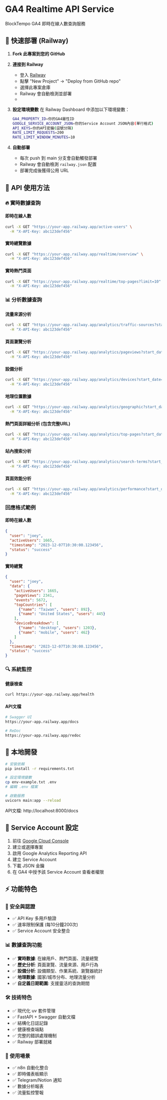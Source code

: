 # GA4 Realtime API Service

BlockTempo GA4 即時在線人數查詢服務

## 🚀 快速部署 (Railway)

1. **Fork 此專案到您的 GitHub**

2. **連接到 Railway**
   - 登入 [Railway](https://railway.app)
   - 點擊 "New Project" → "Deploy from GitHub repo"
   - 選擇此專案倉庫
   - Railway 會自動檢測並部署
   - 

3. **設定環境變數**
   在 Railway Dashboard 中添加以下環境變數：
   ```bash
   GA4_PROPERTY_ID=你的GA4屬性ID
   GOOGLE_SERVICE_ACCOUNT_JSON=你的Service Account JSON內容(單行格式)
   API_KEYS=你的API密鑰(逗號分隔)
   RATE_LIMIT_REQUESTS=200
   RATE_LIMIT_WINDOW_MINUTES=10
   ```

4. **自動部署**
   - 每次 push 到 main 分支會自動觸發部署
   - Railway 會自動檢測 `railway.json` 配置
   - 部署完成後獲得公用 URL

## 📡 API 使用方法

### 🔥 實時數據查詢

#### 即時在線人數
```bash
curl -X GET "https://your-app.railway.app/active-users" \
  -H "X-API-Key: abc123def456"
```

#### 實時總覽數據
```bash
curl -X GET "https://your-app.railway.app/realtime/overview" \
  -H "X-API-Key: abc123def456"
```

#### 實時熱門頁面
```bash
curl -X GET "https://your-app.railway.app/realtime/top-pages?limit=10" \
  -H "X-API-Key: abc123def456"
```

### 📊 分析數據查詢

#### 流量來源分析
```bash
curl -X GET "https://your-app.railway.app/analytics/traffic-sources?start_date=7daysAgo&end_date=today" \
  -H "X-API-Key: abc123def456"
```

#### 頁面瀏覽分析
```bash
curl -X GET "https://your-app.railway.app/analytics/pageviews?start_date=7daysAgo&end_date=today" \
  -H "X-API-Key: abc123def456"
```

#### 設備分析
```bash
curl -X GET "https://your-app.railway.app/analytics/devices?start_date=7daysAgo&end_date=today" \
  -H "X-API-Key: abc123def456"
```

#### 地理位置數據
```bash
curl -X GET "https://your-app.railway.app/analytics/geographic?start_date=7daysAgo&end_date=today" \
  -H "X-API-Key: abc123def456"
```

#### 熱門頁面詳細分析 (包含完整URL)
```bash
curl -X GET "https://your-app.railway.app/analytics/top-pages?start_date=1daysAgo&end_date=today&limit=10" \
  -H "X-API-Key: abc123def456"
```

#### 站內搜索分析
```bash
curl -X GET "https://your-app.railway.app/analytics/search-terms?start_date=7daysAgo&end_date=today&limit=20" \
  -H "X-API-Key: abc123def456"
```

#### 頁面效能分析
```bash
curl -X GET "https://your-app.railway.app/analytics/performance?start_date=7daysAgo&end_date=today&limit=20" \
  -H "X-API-Key: abc123def456"
```

### 回應格式範例

#### 即時在線人數
```json
{
  "user": "joey",
  "activeUsers": 1665,
  "timestamp": "2023-12-07T10:30:00.123456",
  "status": "success"
}
```

#### 實時總覽
```json
{
  "user": "joey",
  "data": {
    "activeUsers": 1665,
    "pageViews": 2341,
    "events": 5672,
    "topCountries": [
      {"name": "Taiwan", "users": 892},
      {"name": "United States", "users": 445}
    ],
    "deviceBreakdown": [
      {"name": "desktop", "users": 1203},
      {"name": "mobile", "users": 462}
    ]
  },
  "timestamp": "2023-12-07T10:30:00.123456",
  "status": "success"
}
```

### 🔍 系統監控

#### 健康檢查
```bash
curl https://your-app.railway.app/health
```

#### API文檔
```bash
# Swagger UI
https://your-app.railway.app/docs

# ReDoc
https://your-app.railway.app/redoc
```

## 🔧 本地開發

```bash
# 安裝依賴
pip install -r requirements.txt

# 設定環境變數
cp env-example.txt .env
# 編輯 .env 檔案

# 啟動服務
uvicorn main:app --reload
```

API文檔: http://localhost:8000/docs

## 🔐 Service Account 設定

1. 前往 [Google Cloud Console](https://console.cloud.google.com)
2. 建立或選擇專案
3. 啟用 Google Analytics Reporting API
4. 建立 Service Account
5. 下載 JSON 金鑰
6. 在 GA4 中授予該 Service Account 查看者權限

## ⚡ 功能特色

### 🔐 安全與認證
- ✅ API Key 多用戶驗證
- ✅ 速率限制保護 (每10分鐘200次)
- ✅ Service Account 安全整合

### 📊 數據查詢功能
- ✅ **實時數據**: 在線用戶、熱門頁面、流量總覽
- ✅ **歷史分析**: 頁面瀏覽、流量來源、用戶行為
- ✅ **設備分析**: 設備類型、作業系統、瀏覽器統計
- ✅ **地理數據**: 國家/城市分布、地理流量分析
- ✅ **自定義日期範圍**: 支援靈活的查詢期間

### 🛠 技術特色
- ✅ 現代化 uv 套件管理
- ✅ FastAPI + Swagger 自動文檔
- ✅ 結構化日誌記錄
- ✅ 健康檢查端點
- ✅ 完整的錯誤處理機制
- ✅ Railway 部署就緒

### 🎯 使用場景
- ✅ n8n 自動化整合
- ✅ 即時儀表板顯示
- ✅ Telegram/Notion 通知
- ✅ 數據分析報表
- ✅ 流量監控警報 
